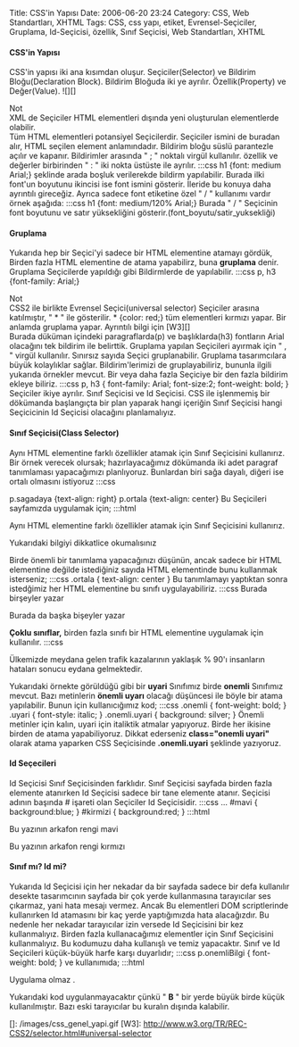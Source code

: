 Title: CSS&#039;in Yapısı
Date: 2006-06-20 23:24
Category: CSS, Web Standartları, XHTML
Tags: CSS, css yapı, etiket, Evrensel-Seçiciler, Gruplama, Id-Seçicisi, özellik, Sınıf Seçicisi, Web Standartları, XHTML

#### CSS'in Yapısı

CSS'in yapısı iki ana kısımdan oluşur. Seçiciler(Selector) ve Bildirim
Bloğu(Declaration Block). Bildirim Bloğuda iki ye ayrılır.
Özellik(Property) ve Değer(Value). <!--more--> ![][]

<div class="not">
<div class="notbaslik">
Not

</div>
XML de Seçiciler HTML elementleri dışında yeni oluşturulan elementlerde
olabilir.

</div>
Tüm HTML elementleri potansiyel Seçicilerdir. Seçiciler ismini de
buradan alır, HTML seçilen element anlamındadır. Bildirim bloğu süslü
parantezle açılır ve kapanır. Bildirimler arasında " ; " noktalı virgül
kullanılır. özellik ve değerler birbirinden " : " iki nokta üstüste ile
ayrılır. 	:::css
	 h1 {font: medium Arial;}
şeklinde arada boşluk verilerekde bildirm yapılabilir.
Burada ilki font'un boyutunu ikincisi ise font ismini gösterir. İleride
bu konuya daha ayrıntılı gireceğiz. Ayrıca sadece font etiketine özel "
/ " kullanımı vardır örnek aşağıda: 	:::css
	 h1
{font: medium/120% Arial;} Burada " / " Seçicinin font
boyutunu ve satır yüksekliğini gösterir.(font_boyutu/satir_yuksekliği)

#### Gruplama

Yukarıda hep bir Seçici'yi sadece bir HTML elementine atamayı gördük,
Birden fazla HTML elementine de atama yapabilirz, buna **gruplama**
denir. Gruplama Seçicilerde yapıldığı gibi Bildirmlerde de yapılabilir.
	:::css
	 p, h3 {font-family: Arial;} 

<div class="not">
<div class="notbaslik">
Not

</div>
CSS2 ile birlikte Evrensel Seçici(universal selector) Seçiciler arasına
katılmıştır, " * " ile gösterilir. * {color: red;} tüm elementleri
kırmızı yapar. Bir anlamda gruplama yapar. Ayrıntılı bilgi için [W3][]

</div>
Burada düküman içindeki paragraflarda(p) ve başlıklarda(h3) fontların
Arial olacağını tek bildirim ile belirttik. Gruplama yapılan Seçicileri
ayırmak için " , " virgül kullanılır. Sınırsız sayıda Seçici
gruplanabilir. Gruplama tasarımcılara büyük kolaylıklar sağlar.
Bildirim'lerimizi de gruplayabiliriz, bununla ilgili yukarıda örnekler
mevcut. Bir veya daha fazla Seçiciye bir den fazla bildirim ekleye
biliriz. 	:::css
	 p, h3 { font-family: Arial;
font-size:2; font-weight: bold; }  Seçiciler ikiye ayrılır.
Sınıf Seçicisi ve Id Seçicisi. CSS ile işlenmemiş bir dökümanda
başlangıçta bir plan yaparak hangi içeriğin Sınıf Seçicisi hangi
Seçicicinin Id Seçicisi olacağını planlamalıyız.

#### Sınıf Seçicisi(Class Selector)

Aynı HTML elementine farklı özellikler atamak için Sınıf Seçicisini
kullanırız. Bir örnek verecek olursak; hazırlayacağımız dökümanda iki
adet paragraf tanımlaması yapacağımızı planlıyoruz. Bunlardan biri sağa
dayalı, diğeri ise ortalı olmasını istiyoruz 	:::css
	
p.sagadaya {text-align: right} p.ortala {text-align: center}
Bu Seçicileri sayfamızda uygulamak için; 	:::html
	

Aynı HTML elementine farklı özellikler atamak için Sınıf Seçicisini
kullanırız.

Yukarıdaki bilgiyi dikkatlice okumalısınız

 Birde önemli bir tanımlama yapacağınızı düşünün, ancak
sadece bir HTML elementine değilde istediğiniz sayıda HTML elementinde
bunu kullanmak isterseniz; 	:::css
	 .ortala {
text-align: center }  Bu tanımlamayı yaptıktan sonra
istedğimiz her HTML elementine bu sınıfı uygulayabiliriz. 	:::css
	 <span class="ortala"> Burada birşeyler yazar </span>

Burada da başka bişeyler yazar

 **Çoklu sınıflar,** birden fazla sınıfı bir HTML
elementine uygulamak için kullanılır. 	:::css
	

Ülkemizde meydana gelen trafik kazalarının yaklaşık % 90'ı insanların
hataları sonucu eydana gelmektedir.

 Yukarıdaki örnekte görüldüğü gibi bir **uyari** Sınıfımız
birde **onemli** Sınıfımız mevcut. Bazı metinlerin **önemli uyarı**
olacağı düşüncesi ile böyle bir atama yapılabilir. Bunun için
kullanıcığımız kod; 	:::css
	 .onemli { font-weight:
bold; } .uyari { font-style: italic; } .onemli.uyari { background:
silver; }  Önemli metinler için kalın, uyari için italiktik
atmalar yapıyoruz. Birde her ikisine birden de atama yapabiliyoruz.
Dikkat ederseniz **class="onemli uyari"** olarak atama yaparken CSS
Seçicisinde **.onemli.uyari** şeklinde yazıyoruz.

#### Id Seçecileri

Id Seçicisi Sınıf Seçicisinden farklıdır. Sınıf Seçicisi sayfada birden
fazla elemente atanırken Id Seçicisi sadece bir tane elemente atanır.
Seçicisi adının başında # işareti olan Seçiciler Id Seçicisidir.
	:::css
	 ... #mavi { background:blue; } #kirmizi {
background:red; }  	:::html
	

Bu yazının arkafon rengi mavi

Bu yazının arkafon rengi kırmızı



#### Sınıf mı? Id mi?

Yukarıda Id Seçicisi için her nekadar da bir sayfada sadece bir defa
kullanılır desekte tasarımcının sayfada bir çok yerde kullanmasına
tarayıcılar ses çıkarmaz, yani hata mesajı vermez. Ancak Bu elementleri
DOM scriptlerinde kullanırken Id atamasını bir kaç yerde yaptığımızda
hata alacağızdır. Bu nedenle her nekadar tarayıcılar izin versede Id
Seçicisini bir kez kullanmalıyız. Birden fazla kullanacağımız elementler
için Sınıf Seçicisini kullanmalıyız. Bu kodumuzu daha kullanışlı ve
temiz yapacaktır. Sınıf ve Id Seçicileri küçük-büyük harfe karşı
duyarlıdır; 	:::css
	 p.onemliBilgi { font-weight:
bold; }  ve kullanımıda; 	:::html
	

Uygulama olmaz .

 Yukarıdaki kod uygulanmayacaktır çünkü " **B** " bir yerde
büyük birde küçük kullanılmıştır. Bazı eski tarayıcılar bu kuralın
dışında kalabilir.

</p>

  []: /images/css_genel_yapi.gif
  [W3]: http://www.w3.org/TR/REC-CSS2/selector.html#universal-selector
